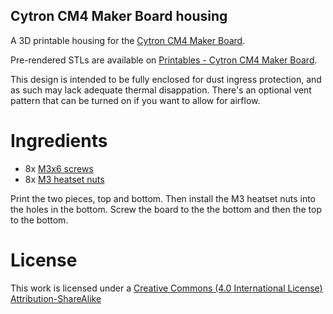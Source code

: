 Cytron CM4 Maker Board housing
------------------------------

A 3D printable housing for the [Cytron CM4 Maker Board][makerboard]. 

Pre-rendered STLs are available on [Printables - Cytron CM4 Maker Board][printables].

This design is intended to be fully enclosed for dust ingress protection, and as
such may lack adequate thermal disappation. There's an optional vent pattern
that can be turned on if you want to allow for airflow.

Ingredients
===========

   * 8x [M3x6 screws](https://www.mcmaster.com/91292A111/)
   * 8x [M3 heatset nuts](https://www.mcmaster.com/94459130/)

Print the two pieces, top and bottom. Then install the M3 heatset nuts into the
holes in the bottom. Screw the board to the the bottom and then the top to the bottom.

[makerboard]: https://my.cytron.io/c-accessories/c-raspberry-pi/c-industrial-with-raspberry-pi/p-cm4-maker-board-and-kits 
[printables]: https://www.printables.com/model/920383-cytron-cm4-maker-board-housing   

License
=======

This work is licensed under a
[Creative Commons (4.0 International License)
Attribution-ShareAlike](http://creativecommons.org/licenses/by-sa/4.0/)